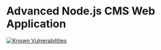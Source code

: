 # Advanced Node.js CMS Web Application

[![Known Vulnerabilities](https://snyk.io/test/npm/name/badge.svg)](https://snyk.io/test/npm/name)
